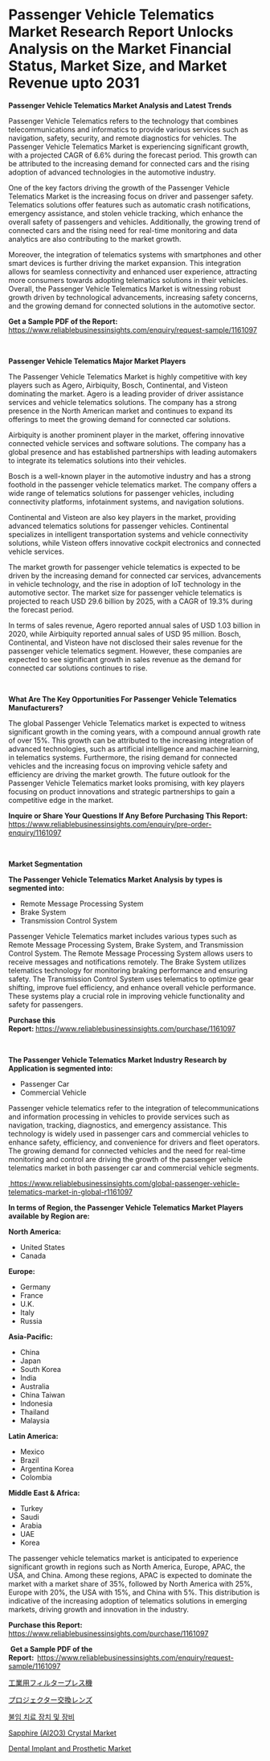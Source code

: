 <p><h1>Passenger Vehicle Telematics Market Research Report Unlocks Analysis on the Market Financial Status, Market Size, and Market Revenue upto 2031</h1></p><p><strong>Passenger Vehicle Telematics Market Analysis and Latest Trends</strong></p>
<p><p>Passenger Vehicle Telematics refers to the technology that combines telecommunications and informatics to provide various services such as navigation, safety, security, and remote diagnostics for vehicles. The Passenger Vehicle Telematics Market is experiencing significant growth, with a projected CAGR of 6.6% during the forecast period. This growth can be attributed to the increasing demand for connected cars and the rising adoption of advanced technologies in the automotive industry.</p><p>One of the key factors driving the growth of the Passenger Vehicle Telematics Market is the increasing focus on driver and passenger safety. Telematics solutions offer features such as automatic crash notifications, emergency assistance, and stolen vehicle tracking, which enhance the overall safety of passengers and vehicles. Additionally, the growing trend of connected cars and the rising need for real-time monitoring and data analytics are also contributing to the market growth.</p><p>Moreover, the integration of telematics systems with smartphones and other smart devices is further driving the market expansion. This integration allows for seamless connectivity and enhanced user experience, attracting more consumers towards adopting telematics solutions in their vehicles. Overall, the Passenger Vehicle Telematics Market is witnessing robust growth driven by technological advancements, increasing safety concerns, and the growing demand for connected solutions in the automotive sector.</p></p>
<p><strong>Get a Sample PDF of the Report:&nbsp;</strong> <a href="https://www.reliablebusinessinsights.com/enquiry/request-sample/1161097">https://www.reliablebusinessinsights.com/enquiry/request-sample/1161097</a></p>
<p>&nbsp;</p>
<p><strong>Passenger Vehicle Telematics Major Market Players</strong></p>
<p><p>The Passenger Vehicle Telematics Market is highly competitive with key players such as Agero, Airbiquity, Bosch, Continental, and Visteon dominating the market. Agero is a leading provider of driver assistance services and vehicle telematics solutions. The company has a strong presence in the North American market and continues to expand its offerings to meet the growing demand for connected car solutions.</p><p>Airbiquity is another prominent player in the market, offering innovative connected vehicle services and software solutions. The company has a global presence and has established partnerships with leading automakers to integrate its telematics solutions into their vehicles.</p><p>Bosch is a well-known player in the automotive industry and has a strong foothold in the passenger vehicle telematics market. The company offers a wide range of telematics solutions for passenger vehicles, including connectivity platforms, infotainment systems, and navigation solutions.</p><p>Continental and Visteon are also key players in the market, providing advanced telematics solutions for passenger vehicles. Continental specializes in intelligent transportation systems and vehicle connectivity solutions, while Visteon offers innovative cockpit electronics and connected vehicle services.</p><p>The market growth for passenger vehicle telematics is expected to be driven by the increasing demand for connected car services, advancements in vehicle technology, and the rise in adoption of IoT technology in the automotive sector. The market size for passenger vehicle telematics is projected to reach USD 29.6 billion by 2025, with a CAGR of 19.3% during the forecast period.</p><p>In terms of sales revenue, Agero reported annual sales of USD 1.03 billion in 2020, while Airbiquity reported annual sales of USD 95 million. Bosch, Continental, and Visteon have not disclosed their sales revenue for the passenger vehicle telematics segment. However, these companies are expected to see significant growth in sales revenue as the demand for connected car solutions continues to rise.</p></p>
<p>&nbsp;</p>
<p><strong>What Are The Key Opportunities For Passenger Vehicle Telematics Manufacturers?</strong></p>
<p><p>The global Passenger Vehicle Telematics market is expected to witness significant growth in the coming years, with a compound annual growth rate of over 15%. This growth can be attributed to the increasing integration of advanced technologies, such as artificial intelligence and machine learning, in telematics systems. Furthermore, the rising demand for connected vehicles and the increasing focus on improving vehicle safety and efficiency are driving the market growth. The future outlook for the Passenger Vehicle Telematics market looks promising, with key players focusing on product innovations and strategic partnerships to gain a competitive edge in the market.</p></p>
<p><strong>Inquire or Share Your Questions If Any Before Purchasing This Report:</strong> <a href="https://www.reliablebusinessinsights.com/enquiry/pre-order-enquiry/1161097">https://www.reliablebusinessinsights.com/enquiry/pre-order-enquiry/1161097</a></p>
<p>&nbsp;</p>
<p><strong>Market Segmentation</strong></p>
<p><strong>The Passenger Vehicle Telematics Market Analysis by types is segmented into:</strong></p>
<p><ul><li>Remote Message Processing System</li><li>Brake System</li><li>Transmission Control System</li></ul></p>
<p><p>Passenger Vehicle Telematics market includes various types such as Remote Message Processing System, Brake System, and Transmission Control System. The Remote Message Processing System allows users to receive messages and notifications remotely. The Brake System utilizes telematics technology for monitoring braking performance and ensuring safety. The Transmission Control System uses telematics to optimize gear shifting, improve fuel efficiency, and enhance overall vehicle performance. These systems play a crucial role in improving vehicle functionality and safety for passengers.</p></p>
<p><strong>Purchase this Report:&nbsp;</strong><a href="https://www.reliablebusinessinsights.com/purchase/1161097">https://www.reliablebusinessinsights.com/purchase/1161097</a></p>
<p>&nbsp;</p>
<p><strong>The Passenger Vehicle Telematics Market Industry Research by Application is segmented into:</strong></p>
<p><ul><li>Passenger Car</li><li>Commercial Vehicle</li></ul></p>
<p><p>Passenger vehicle telematics refer to the integration of telecommunications and information processing in vehicles to provide services such as navigation, tracking, diagnostics, and emergency assistance. This technology is widely used in passenger cars and commercial vehicles to enhance safety, efficiency, and convenience for drivers and fleet operators. The growing demand for connected vehicles and the need for real-time monitoring and control are driving the growth of the passenger vehicle telematics market in both passenger car and commercial vehicle segments.</p></p>
<p><a href="https://www.reliablebusinessinsights.com/global-passenger-vehicle-telematics-market-in-global-r1161097">&nbsp;https://www.reliablebusinessinsights.com/global-passenger-vehicle-telematics-market-in-global-r1161097</a></p>
<p><strong>In terms of Region, the Passenger Vehicle Telematics Market Players available by Region are:</strong></p>
<p>
    <p> <strong> North America: </strong>
        <ul>
            <li>United States</li>
            <li>Canada</li>
        </ul>
        </p> 
    <p> <strong> Europe: </strong>
        <ul>
            <li>Germany</li>
            <li>France</li>
            <li>U.K.</li>
            <li>Italy</li>
            <li>Russia</li>
        </ul>
        </p> 
    <p> <strong> Asia-Pacific: </strong>
        <ul>
            <li>China</li>
            <li>Japan</li>
            <li>South Korea</li>
            <li>India</li>
            <li>Australia</li>
            <li>China Taiwan</li>
            <li>Indonesia</li>
            <li>Thailand</li>
            <li>Malaysia</li>
        </ul>
        </p> 
    <p> <strong> Latin America: </strong>
        <ul>
            <li>Mexico</li>
            <li>Brazil</li>
            <li>Argentina Korea</li>
            <li>Colombia</li>
        </ul>
        </p> 
    <p> <strong> Middle East & Africa: </strong>
        <ul>
            <li>Turkey</li>
            <li>Saudi</li>
            <li>Arabia</li>
            <li>UAE</li>
            <li>Korea</li>
        </ul>
    </p>
    </p>
<p><p>The passenger vehicle telematics market is anticipated to experience significant growth in regions such as North America, Europe, APAC, the USA, and China. Among these regions, APAC is expected to dominate the market with a market share of 35%, followed by North America with 25%, Europe with 20%, the USA with 15%, and China with 5%. This distribution is indicative of the increasing adoption of telematics solutions in emerging markets, driving growth and innovation in the industry.</p></p>
<p><strong>Purchase this Report: </strong><a href="https://www.reliablebusinessinsights.com/purchase/1161097">https://www.reliablebusinessinsights.com/purchase/1161097</a></p>
<p>&nbsp;<strong>Get a Sample PDF of the Report:&nbsp;&nbsp;</strong><a href="https://www.reliablebusinessinsights.com/enquiry/request-sample/1161097">https://www.reliablebusinessinsights.com/enquiry/request-sample/1161097</a></p>
<p><strong></strong></p>
<p><p><a href="https://github.com/bevdtkn4419963/Market-Research-Report-List-2/blob/main/133942888876.md">工業用フィルタープレス機</a></p><p><a href="https://github.com/MosesSpinka1914/Market-Research-Report-List-1/blob/main/175789988877.md">プロジェクター交換レンズ</a></p><p><a href="https://github.com/Maeennan456456/Market-Research-Report-List-1/blob/main/303744181462.md">불임 치료 장치 및 장비</a></p><p><a href="https://github.com/johnbach50/Market-Research-Report-List-3/blob/main/sapphire-al2o3-crystal-market.md">Sapphire (Al2O3) Crystal Market</a></p><p><a href="https://github.com/pjcfca/Market-Research-Report-List-2/blob/main/dental-implant-and-prosthetic-market.md">Dental Implant and Prosthetic Market</a></p></p>